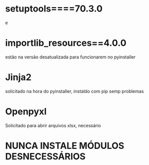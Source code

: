 # setuptools====70.3.0
e 
# importlib_resources==4.0.0

estão na versão desatualizada para funcionarem no pyinstaller

# Jinja2

solicitado na hora do pyinstaller, instaldo com pip semp problemas

# Openpyxl

Solicitado para abrir arquivos xlsx, necessário

# NUNCA INSTALE MÓDULOS DESNECESSÁRIOS